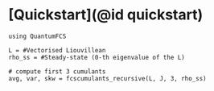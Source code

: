 # [Quickstart](@id quickstart)

```jldoctest
using QuantumFCS

L = #Vectorised Liouvillean
rho_ss = #Steady-state (0-th eigenvalue of the L)

# compute first 3 cumulants
avg, var, skw = fcscumulants_recursive(L, J, 3, rho_ss)
